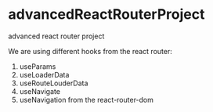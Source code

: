 # advancedReactRouterProject

advanced react router project

We are using different hooks from the react router:

1) useParams
2) useLoaderData
3) useRouteLouderData
4) useNavigate
5) useNavigation
 from the react-router-dom
